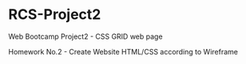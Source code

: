 # RCS-Project2
Web Bootcamp Project2 - CSS GRID web page

Homework No.2 - Create Website HTML/CSS according to Wireframe

